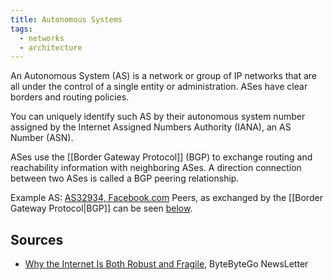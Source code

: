 ```yaml
---
title: Autonomous Systems
tags:
  - networks
  - architecture
---
```

An Autonomous System (AS) is a network or group of IP networks that are all under the control of a single entity or administration. ASes have clear borders and routing policies.

You can uniquely identify such AS by their autonomous system number assigned by the Internet Assigned Numbers Authority (IANA), an AS Number (ASN).

ASes use the [[Border Gateway Protocol]] (BGP) to exchange routing and reachability information with neighboring ASes. A direction connection between two ASes is called a BGP peering relationship.

Example AS: [AS32934, Facebook.com](https://ipinfo.io/AS32934) Peers, as exchanged by the [[Border Gateway Protocol|BGP]] can be seen [below](https://ipinfo.io/AS32934#block-peers).

## Sources

- [Why the Internet Is Both Robust and Fragile](https://blog.bytebytego.com/p/why-the-internet-is-both-robust-and), ByteByteGo NewsLetter